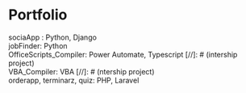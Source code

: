 # Portfolio
sociaApp : Python, Django <br />
jobFinder: Python <br />
OfficeScripts_Compiler: Power Automate, Typescript [//]: # (intership project) <br />
VBA_Compiler: VBA [//]: # (ntership project) <br />
orderapp, terminarz, quiz: PHP, Laravel <br />


